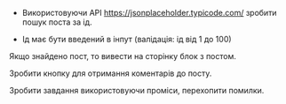 - Використовуючи API https://jsonplaceholder.typicode.com/ зробити пошук поста за ід.

- Ід має бути введений в інпут (валідація: ід від 1 до 100)

Якщо знайдено пост, то вивести на сторінку блок з постом.

Зробити кнопку для отримання коментарів до посту.

Зробити завдання використовуючи проміси, перехопити помилки.
